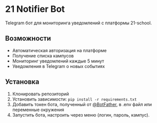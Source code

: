 # 21 Notifier Bot

Telegram бот для мониторинга уведомлений с платформы 21-school.

## Возможности
- Автоматическая авторизация на платформе
- Получение списка кампусов
- Мониторинг уведомлений каждые 5 минут
- Уведомления в Telegram о новых событиях

## Установка
1. Клонировать репозиторий
2. Установить зависимости: `pip install -r requirements.txt`
3. Добавить токен бота, полученный от [@BotFather](https://t.me/BotFather), в .env файл или переменные окружения
4. Запустить бота, настроить через меню (логин, пароль, кампус).
